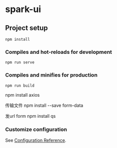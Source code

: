 # spark-ui

## Project setup
```
npm install
```

### Compiles and hot-reloads for development
```
npm run serve
```

### Compiles and minifies for production
```
npm run build
```

npm install axios

传输文件
npm install --save form-data 

发url form
npm install qs

### Customize configuration
See [Configuration Reference](https://cli.vuejs.org/config/).
